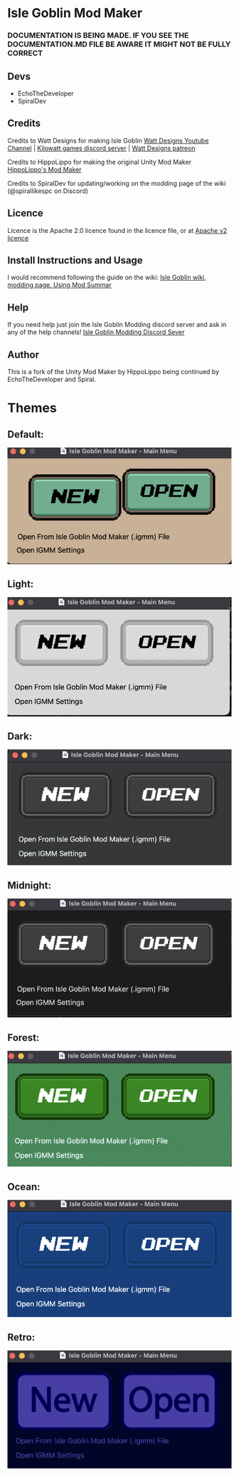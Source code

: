 # Isle Goblin Mod Maker

### DOCUMENTATION IS BEING MADE. IF YOU SEE THE DOCUMENTATION.MD FILE BE AWARE IT MIGHT NOT BE FULLY CORRECT

## Devs

* EchoTheDeveloper
* SpiralDev

## Credits
Credits to Watt Designs for making Isle Goblin [Watt Designs Youtube Channel](https://www.youtube.com/@WattDesigns) | [Kilowatt games discord server](https://discord.gg/TM8n7ENJPa) | [Watt Designs patreon](https://www.patreon.com/WattDesigns)

Credits to HippoLippo for making the original Unity Mod Maker [HippoLippo's Mod Maker](https://github.com/HippoLippo/Unity-Mod-Maker)

Credits to SpiralDev for updating/working on the modding page of the wiki (@spirallikespc on Discord)

## Licence

Licence is the Apache 2.0 licence found in the licence file, or at [Apache v2 licence](https://www.apache.org/licenses/LICENSE-2.0)

## Install Instructions and Usage

I would recommend following the guide on the wiki: [Isle Goblin wiki, modding page. Using Mod Summar](https://islegoblin.wiki/wiki/Modding_for_Isle_Goblin#Using_Mods_Summary)

## Help

If you need help just join the Isle Goblin Modding discord server and ask in any of the help channels! [Isle Goblin Modding Discord Sever](https://discord.gg/vKy7YHPMmx)

## Author

This is a fork of the Unity Mod Maker by HippoLippo being continued by EchoTheDeveloper and Spiral.

# Themes

## Default:
![Default Theme Img](github/imgs/themes/default.png)
## Light:
![Light Theme Img](github/imgs/themes/light.png)
## Dark:
![Dark Theme Img](github/imgs/themes/dark.png)
## Midnight:
![Midnight Theme Img](github/imgs/themes/midnight.png)
## Forest:
![Midnight Theme Img](github/imgs/themes/forest.png)
## Ocean:
![Midnight Theme Img](github/imgs/themes/ocean.png)
## Retro:
![Midnight Theme Img](github/imgs/themes/retro.png)
